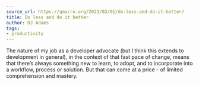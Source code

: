 ```yaml
---
source_url: https://qmacro.org/2021/02/01/do-less-and-do-it-better/
title: Do less and do it better
author: DJ Adams
tags:
- productivity
---
```

The nature of my job as a developer advocate (but I think this extends to development in general), in the context of that fast pace of change, means that there’s always something new to learn, to adopt, and to incorporate into a workflow, process or solution. But that can come at a price - of limited comprehension and mastery.

